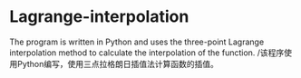 # Lagrange-interpolation
The program is written in Python and uses the three-point Lagrange interpolation method to calculate the interpolation of the function. /该程序使用Python编写，使用三点拉格朗日插值法计算函数的插值。
